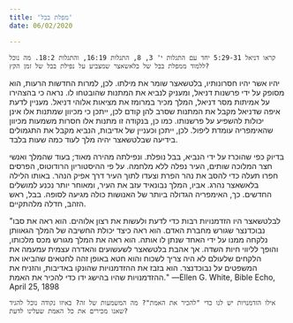 ```yaml
---
title: 'מפלת בבל'
date: 06/02/2020

---
```


`קראו דניאל 5:29-31 יחד עם התגלות י' 3, 8, התגלות 16:19, והתגלות 18:2. מה נוכל ללמוד ממפלת בבל של בלאשאצר שמצביע על נפילת בבל של זמן הקץ?`

יהיו אשר יהיו חסרונותיו, בלטשאצר שומר את מילתו. לכן, למרות החדשות הרעות, הוא מסופק על ידי פרשנות דניאל, ומעניק לנביא את המתנות שהובטחו לו. נראה כי בהצהירו על אמיתות מסר דניאל, המלך מכיר במרומז את מציאות אלוהי דניאל. מעניין לדעת איפה שדניאל מקבל את המתנות שסרב להן קודם לכן, ייתכן כי מכיוון שמתנות אלו אינן יכולות להשפיע על פרשנותו. כמו כן, בנקודה זו מתנות אלו חסרות משמעות מכיוון שהאימפריה עומדת ליפול. לכן, ייתכן וכעניין של אדיבות, הנביא מקבל את התגמולים בידיעה שבלטשאצר יהיה מלך לעוד כמה שעות בלבד.

בדיוק כפי שהוכרז על ידי הנביא, בבל נופלת. ונפילתה מהירה מאוד; בעוד שהמלך ואנשי חצר המלוכה שותים, העיר נפלה ללא מלחמה. על פי ההיסטוריון הרודוטוס, הפרסים חפרו תעלה כדי להסב את נהר הפרת וצעדו לתוך העיר דרך אפיק הנהר. באותו הלילה בלאשאצר נהרג. אביו, המלך נבונאיד עזב את העיר, ומאוחר יותר נכנע למושלים החדשים. כך, האימפריה הגדולה ביותר של האנושות כולה מגיעה לסופה. בבל, ראש הזהב, חדלה מלהתקיים.

"לבלטשאצר היו הזדמנויות רבות כדי לדעת ולעשות את רצון אלוהים. הוא ראה את סבו נבוכדנצר שגורש מחברת האדם. הוא ראה כיצד יכולת החשיבה של המלך הגאוותן נלקחה ממנו על ידי האחד שנתן לו אותה. הוא ראה את המלך מגורש מכס מלכותו, והופך לליווי חיות השדה. אך אהבת בלטשאצר לשעשועים והאדרה עצמית עמעמה את הלקחים שלעולם לא היה צריך לשכוח והוא חטא באופן זהה לחטאים שהביאו את המשפטים על נבוכדנצר. הוא בזבז את ההזדמנויות שהונקו באדיבות, והזניח את ההזדמנויות שהיו בהישג ידו כדי להכיר את האמת." —Ellen G. White, Bible Echo, April 25, 1898

`אילו הזדמנויות יש לנו כדי "להכיר את האמת"? מה המשמעות של זה? באיזו נקודה נוכל להגיד שאנו מכירים את כל האמת שעלינו לדעת?`